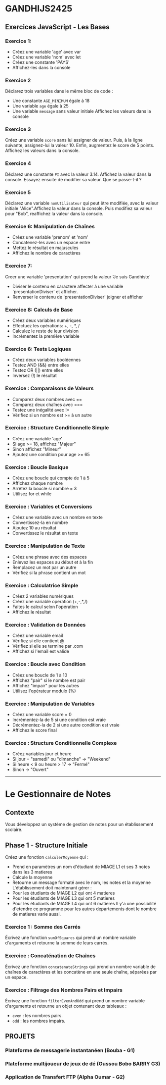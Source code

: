 # GANDHIJS2425

## Exercices JavaScript - Les Bases

### Exercice 1: 
- Créez une variable 'age' avec var
- Créez une variable 'nom' avec let
- Créez une constante 'PAYS' 
- Affichez-les dans la console

### Exercice 2
Déclarez trois variables dans le même bloc de code :
- Une constante `AGE_MINIMUM` égale à 18
- Une variable `age` égale à 25
- Une variable `message` sans valeur initiale
Affichez les valeurs dans la console

### Exercice 3
Créez une variable `score` sans lui assigner de valeur.
Puis, à la ligne suivante, assignez-lui la valeur 10.
Enfin, augmentez le score de 5 points.
Affichez les valeurs dans la console.

### Exercice 4
Déclarez une constante `PI` avec la valeur 3.14. Affichez la valeur dans la console.
Essayez ensuite de modifier sa valeur. Que se passe-t-il ?

### Exercice 5
Déclarez une variable `nomUtilisateur` qui peut être modifiée, avec la valeur initiale "Alice".Affichez la valeur dans la console.
Puis modifiez sa valeur pour "Bob", reaffichez la valeur dans la console.


### Exercice 6: Manipulation de Chaînes
- Créez une variable 'prenom' et 'nom'
- Concatenez-les avec un espace entre
- Mettez le résultat en majuscules
- Affichez le nombre de caractères

### Exercice 7: 
Creer une variable 'presentation' qui prend la valeur 'Je suis Gandhiste'
- Diviser le contenu en caractere affecter à une variable 'presentationDiviser' et afficher.
- Renverser le contenu de 'presentationDiviser' joigner et afficher 

### Exercice 8: Calculs de Base
- Créez deux variables numériques
- Effectuez les opérations: +, -, *, /
- Calculez le reste de leur division
- Incrémentez la première variable

### Exercice 6: Tests Logiques
- Créez deux variables booléennes
- Testez AND (&&) entre elles
- Testez OR (||) entre elles
- Inversez (!) le résultat

### Exercice : Comparaisons de Valeurs
- Comparez deux nombres avec ==
- Comparez deux chaînes avec ===
- Testez une inégalité avec !=
- Vérifiez si un nombre est >= à un autre

### Exercice : Structure Conditionnelle Simple
- Créez une variable 'age'
- Si age >= 18, affichez "Majeur"
- Sinon affichez "Mineur"
- Ajoutez une condition pour age >= 65

### Exercice : Boucle Basique
- Créez une boucle qui compte de 1 à 5
- Affichez chaque nombre
- Arrêtez la boucle si nombre = 3
- Utilisez for et while

### Exercice : Variables et Conversions
- Créez une variable avec un nombre en texte
- Convertissez-la en nombre
- Ajoutez 10 au résultat
- Convertissez le résultat en texte

### Exercice : Manipulation de Texte
- Créez une phrase avec des espaces
- Enlevez les espaces au début et à la fin
- Remplacez un mot par un autre
- Vérifiez si la phrase contient un mot

### Exercice : Calculatrice Simple
- Créez 2 variables numériques
- Créez une variable operation (+,-,*,/)
- Faites le calcul selon l'opération
- Affichez le résultat

### Exercice : Validation de Données
- Créez une variable email
- Vérifiez si elle contient @
- Vérifiez si elle se termine par .com
- Affichez si l'email est valide

### Exercice : Boucle avec Condition
- Créez une boucle de 1 à 10
- Affichez "pair" si le nombre est pair
- Affichez "impair" pour les autres
- Utilisez l'opérateur modulo (%)

### Exercice : Manipulation de Variables
- Créez une variable score = 0
- Incrémentez-la de 5 si une condition est vraie
- Décrémentez-la de 2 si une autre condition est vraie
- Affichez le score final

### Exercice : Structure Conditionnelle Complexe
- Créez variables jour et heure
- Si jour = "samedi" ou "dimanche" → "Weekend"
- Si heure < 9 ou heure > 17 → "Fermé"
- Sinon → "Ouvert"

  
---------------------------------------------------------------------------------------------

# Le Gestionnaire de Notes

## Contexte
Vous développez un système de gestion de notes pour un établissement scolaire.

## Phase 1 - Structure Initiale
Créez une fonction `calculerMoyenne` qui :
- Prend en paramètres un nom d'étudiant de MIAGE L1 et ses 3 notes dans les 3 matieres
- Calcule la moyenne
- Retourne un message formaté avec le nom, les notes et la moyenne
L'établissement doit maintenant gérer :
- Pour les étudiants de MIAGE L2 qui ont 4 matieres
- Pour les étudiants de MIAGE L3 qui ont 5 matieres
- Pour les étudiants de MIAGE L4 qui ont 6 matieres
Il y'a une possibilité d'etendre ce programme pour les autres departements dont le nombre de matieres varie aussi.

### Exercice 1 : Somme des Carrés
Écrivez une fonction `sumOfSquares` qui prend un nombre variable d'arguments et retourne la somme de leurs carrés.

### Exercice : Concaténation de Chaînes
Écrivez une fonction `concatenateStrings` qui prend un nombre variable de chaînes de caractères et les concatène en une seule chaîne, séparées par un espace.


### Exercice : Filtrage des Nombres Pairs et Impairs
Écrivez une fonction `filterEvenAndOdd` qui prend un nombre variable d'arguments et retourne un objet contenant deux tableaux :

- `even` : les nombres pairs.
- `odd` : les nombres impairs.


## PROJETS
### Plateforme de messagerie instantanéen (Bouba - G1)
### Plateforme multijoueur de jeux de dé (Oussou Bobo BARRY G3)
### Application de Transfert FTP (Alpha Oumar - G2)

